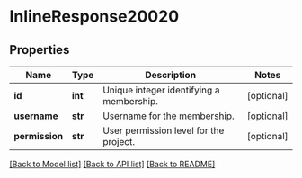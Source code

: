 # InlineResponse20020

## Properties
Name | Type | Description | Notes
------------ | ------------- | ------------- | -------------
**id** | **int** | Unique integer identifying a membership. | [optional] 
**username** | **str** | Username for the membership. | [optional] 
**permission** | **str** | User permission level for the project. | [optional] 

[[Back to Model list]](../README.md#documentation-for-models) [[Back to API list]](../README.md#documentation-for-api-endpoints) [[Back to README]](../README.md)

